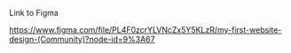 Link to Figma


https://www.figma.com/file/PL4F0zcrYLVNcZx5Y5KLzR/my-first-website-design-(Community)?node-id=9%3A67
